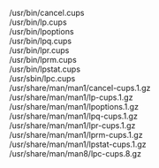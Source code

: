 /usr/bin/cancel.cups  
/usr/bin/lp.cups  
/usr/bin/lpoptions  
/usr/bin/lpq.cups  
/usr/bin/lpr.cups  
/usr/bin/lprm.cups  
/usr/bin/lpstat.cups  
/usr/sbin/lpc.cups  
/usr/share/man/man1/cancel-cups.1.gz  
/usr/share/man/man1/lp-cups.1.gz  
/usr/share/man/man1/lpoptions.1.gz  
/usr/share/man/man1/lpq-cups.1.gz  
/usr/share/man/man1/lpr-cups.1.gz  
/usr/share/man/man1/lprm-cups.1.gz  
/usr/share/man/man1/lpstat-cups.1.gz  
/usr/share/man/man8/lpc-cups.8.gz  
